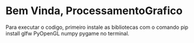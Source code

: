# Bem Vinda, ProcessamentoGrafico
Para executar o codigo, primeiro instale as bibliotecas com o comando pip install glfw PyOpenGL numpy pygame no terminal.
